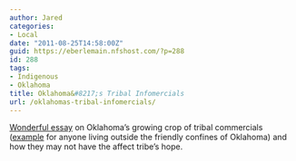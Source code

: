 ```yaml
---
author: Jared
categories:
- Local
date: "2011-08-25T14:58:00Z"
guid: https://eberlemain.nfshost.com/?p=288
id: 288
tags:
- Indigenous
- Oklahoma
title: Oklahoma&#8217;s Tribal Infomercials
url: /oklahomas-tribal-infomercials/
---
```

<!-- wp:paragraph -->
<p><a href="http://www.nativetimes.com/index.php?option=com_content&amp;view=article&amp;id=5910:the-new-trend-tribal-infomercials&amp;catid=46&amp;Itemid=22">Wonderful essay</a> on Oklahoma’s growing crop of tribal commercials (<a href="http://www.youtube.com/watch?v=1y0at7-h_hg">example</a> for anyone living outside the friendly confines of Oklahoma) and how they may not have the affect tribe’s hope.</p>
<!-- /wp:paragraph -->